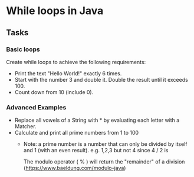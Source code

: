 # While loops in Java

## Tasks

### Basic loops
Create while loops to achieve the following requirements:

* Print the text "Hello World!" exactly 6 times.
* Start with the number 3 and double it. Double the result until it exceeds 100.
* Count down from 10 (include 0).

### Advanced Examples
* Replace all vowels of a String with * by evaluating each letter with a Matcher.
* Calculate and print all prime numbers from 1 to 100
  * Note: a prime number is a number that can only be divided by itself and 1 (with an even result). e.g. 1,2,3 but not 4 since 4 / 2 is

    The modulo operator ( % ) will return the "remainder" of a division (https://www.baeldung.com/modulo-java)
